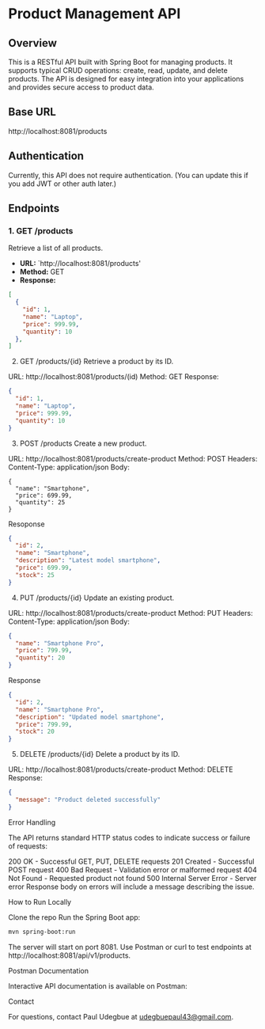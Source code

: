 # Product Management API

## Overview
This is a RESTful API built with Spring Boot for managing products. It supports typical CRUD operations: create, read, update, and delete products. The API is designed for easy integration into your applications and provides secure access to product data.

## Base URL
http://localhost:8081/products
## Authentication
Currently, this API does not require authentication. (You can update this if you add JWT or other auth later.)

## Endpoints

### 1. GET /products
Retrieve a list of all products.

- **URL:** `http://localhost:8081/products'
- **Method:** GET
- **Response:**
```json
[
  {
    "id": 1,
    "name": "Laptop",
    "price": 999.99,
    "quantity": 10
  },
]
```
2. GET /products/{id}
Retrieve a product by its ID.

URL: http://localhost:8081/products/(id)
Method: GET
Response:
```json
{
  "id": 1,
  "name": "Laptop",
  "price": 999.99,
  "quantity": 10
}
```
3. POST /products
Create a new product.

URL: http://localhost:8081/products/create-product
Method: POST
Headers: Content-Type: application/json
Body:
```
{
  "name": "Smartphone",
  "price": 699.99,
  "quantity": 25
}
```
Resoponse
```json
{
  "id": 2,
  "name": "Smartphone",
  "description": "Latest model smartphone",
  "price": 699.99,
  "stock": 25
}
```
4. PUT /products/{id}
Update an existing product.

URL: http://localhost:8081/products/create-product
Method: PUT
Headers: Content-Type: application/json
Body:
```json
{
  "name": "Smartphone Pro",
  "price": 799.99,
  "quantity": 20
}
```
Response
```json
{
  "id": 2,
  "name": "Smartphone Pro",
  "description": "Updated model smartphone",
  "price": 799.99,
  "stock": 20
}
```
5. DELETE /products/{id}
Delete a product by its ID.

URL: http://localhost:8081/products/create-product
Method: DELETE
Response:
```json
{
  "message": "Product deleted successfully"
}
```
Error Handling

The API returns standard HTTP status codes to indicate success or failure of requests:

200 OK - Successful GET, PUT, DELETE requests
201 Created - Successful POST request
400 Bad Request - Validation error or malformed request
404 Not Found - Requested product not found
500 Internal Server Error - Server error
Response body on errors will include a message describing the issue.

How to Run Locally

Clone the repo
Run the Spring Boot app:
```bash
mvn spring-boot:run
```
The server will start on port 8081.
Use Postman or curl to test endpoints at http://localhost:8081/api/v1/products.

Postman Documentation

Interactive API documentation is available on Postman:



Contact

For questions, contact Paul Udegbue at udegbuepaul43@gmail.com.








